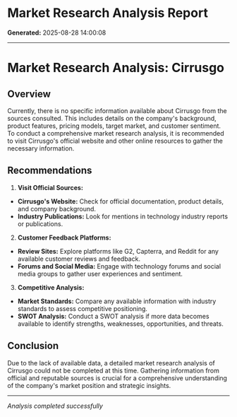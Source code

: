 # Market Research Analysis Report

**Generated:** 2025-08-28 14:00:08

---

# Market Research Analysis: Cirrusgo
## Overview
Currently, there is no specific information available about Cirrusgo from the sources consulted. This includes details on the company's background, product features, pricing models, target market, and customer sentiment. To conduct a comprehensive market research analysis, it is recommended to visit Cirrusgo's official website and other online resources to gather the necessary information.
## Recommendations
1. **Visit Official Sources:**
- **Cirrusgo's Website:** Check for official documentation, product details, and company background.
- **Industry Publications:** Look for mentions in technology industry reports or publications.
2. **Customer Feedback Platforms:**
- **Review Sites:** Explore platforms like G2, Capterra, and Reddit for any available customer reviews and feedback.
- **Forums and Social Media:** Engage with technology forums and social media groups to gather user experiences and sentiment.
3. **Competitive Analysis:**
- **Market Standards:** Compare any available information with industry standards to assess competitive positioning.
- **SWOT Analysis:** Conduct a SWOT analysis if more data becomes available to identify strengths, weaknesses, opportunities, and threats.
## Conclusion
Due to the lack of available data, a detailed market research analysis of Cirrusgo could not be completed at this time. Gathering information from official and reputable sources is crucial for a comprehensive understanding of the company's market position and strategic insights.

---

*Analysis completed successfully*
